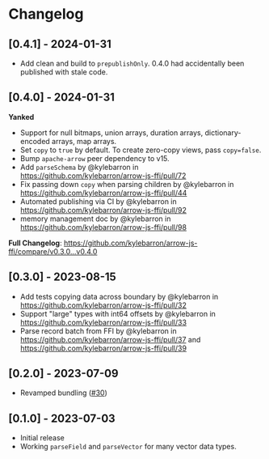 # Changelog

## [0.4.1] - 2024-01-31

- Add clean and build to `prepublishOnly`. 0.4.0 had accidentally been published with stale code.

## [0.4.0] - 2024-01-31

**Yanked**

- Support for null bitmaps, union arrays, duration arrays, dictionary-encoded arrays, map arrays.
- Set `copy` to `true` by default. To create zero-copy views, pass `copy=false`.
- Bump `apache-arrow` peer dependency to v15.
- Add `parseSchema` by @kylebarron in https://github.com/kylebarron/arrow-js-ffi/pull/72
- Fix passing down `copy` when parsing children by @kylebarron in https://github.com/kylebarron/arrow-js-ffi/pull/44
- Automated publishing via CI by @kylebarron in https://github.com/kylebarron/arrow-js-ffi/pull/92
- memory management doc by @kylebarron in https://github.com/kylebarron/arrow-js-ffi/pull/98

**Full Changelog**: https://github.com/kylebarron/arrow-js-ffi/compare/v0.3.0...v0.4.0

## [0.3.0] - 2023-08-15

- Add tests copying data across boundary by @kylebarron in https://github.com/kylebarron/arrow-js-ffi/pull/32
- Support "large" types with int64 offsets by @kylebarron in https://github.com/kylebarron/arrow-js-ffi/pull/33
- Parse record batch from FFI by @kylebarron in https://github.com/kylebarron/arrow-js-ffi/pull/37 and https://github.com/kylebarron/arrow-js-ffi/pull/39

## [0.2.0] - 2023-07-09

- Revamped bundling ([#30](https://github.com/kylebarron/arrow-js-ffi/pull/30))

## [0.1.0] - 2023-07-03

- Initial release
- Working `parseField` and `parseVector` for many vector data types.
